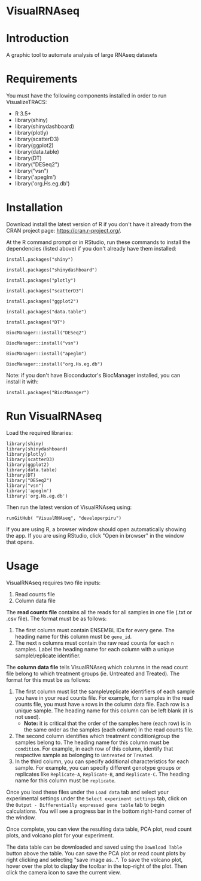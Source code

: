 # VisualRNAseq

# Introduction
A graphic tool to automate analysis of large RNAseq datasets

# Requirements
You must have the following components installed in order to run VisualizeTRACS:
- R 3.5+	
- library(shiny)
- library(shinydashboard)
- library(plotly)
- library(scatterD3)
- library(ggplot2)
- library(data.table)
- library(DT)
- library("DESeq2")
- library("vsn")
- library('apeglm')
- library('org.Hs.eg.db')

# Installation
Download install the latest version of R if you don't have it already from the CRAN project page: https://cran.r-project.org/.

At the R command prompt or in RStudio, run these commands to install the dependencies (listed above) if you don't already have them installed:

	install.packages("shiny")

	install.packages("shinydashboard")
  
	install.packages("plotly")

	install.packages("scatterD3")
  
  	install.packages("ggplot2")
  
  	install.packages("data.table")

	install.packages("DT")
  
	BiocManager::install("DESeq2")
  
	BiocManager::install("vsn")
  
	BiocManager::install("apeglm")
  
	BiocManager::install("org.Hs.eg.db")
  
Note: if you don't have Bioconductor's BiocManager installed, you can install it with:
  
	install.packages("BiocManager")
  
# Run VisualRNAseq
Load the required libraries:

	library(shiny)
	library(shinydashboard)
 	library(plotly)
 	library(scatterD3)
 	library(ggplot2)
 	library(data.table)
	library(DT)
	library("DESeq2")
	library("vsn")
	library('apeglm')
	library('org.Hs.eg.db')

Then run the latest version of VisualRNAseq using:

	runGitHub( "VisualRNAseq", "developerpiru")

If you are using R, a browser window should open automatically showing the app. If you are using RStudio, click "Open in browser" in the window that opens.

# Usage

VisualRNAseq requires two file inputs:
1. Read counts file
2. Column data file

The **read counts file** contains all the reads for all samples in one file (.txt or .csv file). The format must be as follows:
1. The first column must contain ENSEMBL IDs for every gene. The heading name for this column must be ```gene_id```.
2. The next ```n``` columns must contain the raw read counts for each ```n``` samples. Label the heading name for each column with a unique sample\replicate identifier.

The **column data file** tells VisualRNAseq which columns in the read count file belong to which treatment groups (ie. Untreated and Treated). The format for this must be as follows:
1. The first column must list the sample\replicate identifiers of each sample you have in your read counts file. For example, for ```n``` samples in the read counts file, you must have ```n``` rows in the column data file. Each row is a unique sample. The heading name for this column can be left blank (it is not used).
	- **Note:** it is critical that the order of the samples here (each row) is in the same order as the samples (each column) in the read counts file.
2. The second column identifies which treatment condition\group the samples belong to. The heading name for this column must be ```condition```. For example, in each row of this column, identify that respective sample as belonging to ```Untreated``` or ```Treated```.
3. In the third column, you can specify additional characteristics for each sample. For example, you can specify different genotype groups or replicates like ```Replicate-A```, ```Replicate-B```, and ```Replicate-C```. The heading name for this column must be ```replicate```.

Once you load these files under the ```Load data``` tab and select your experimental settings under the ```Select experiment settings``` tab, click on the ```Output - Differentially expressed gene table``` tab to begin calculations. You will see a progress bar in the bottom right-hand corner of the window. 

Once complete, you can view the resulting data table, PCA plot, read count plots, and volcano plot for your experiment.

The data table can be downloaded and saved using the ```Download Table``` button above the table. You can save the PCA plot or read count plots by right clicking and selecting "save image as...". To save the volcano plot, hover over the plot to display the toolbar in the top-right of the plot. Then click the camera icon to save the current view.

